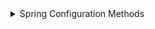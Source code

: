 <details>
<summary>Spring Configuration Methods</summary>

**1. Configuration via Java Beans**
- Define configuration using Java classes annotated with `@Configuration` and `@Bean`.
- Allows you to create and configure beans programmatically within your application context.

**2. Configuration via Properties Files**
- Specify configuration settings in external properties files (e.g., `application.properties` or `application.yml`).
- Define application-specific settings that can be injected into Spring beans.

**3. Profile-Based Configuration**
- Use profiles to provide different configurations for different environments.
- Define beans or configuration settings specific to a profile using annotations like `@Profile` or profile-specific property files (e.g., `application-dev.properties`).

**4. Configuration through Environment Variables**
- Configure Spring applications using environment variables.
- Environment variables can override properties defined in `application.properties` or `application.yml`.

**5. Conditional Configuration**
- Use annotations like `@ConditionalOnProperty`, `@ConditionalOnClass`, or `@ConditionalOnBean` to conditionally include or exclude configuration based on certain conditions.

**6. Dynamic Configuration**
- Use the `ConfigurableApplicationContext` interface to register and unregister beans dynamically.
- Useful for changing configuration at runtime.

**7. Multiple Configuration Sources**
- Combine multiple configuration sources, such as properties files and Java-based configuration.
- Spring will merge these configurations based on their precedence.

**8. Configuration via Spring Boot Starter Dependencies**
- Use starter dependencies that come with predefined configurations and settings.
- Simplifies the setup of common scenarios and reduces the need for manual configuration.

</details>
